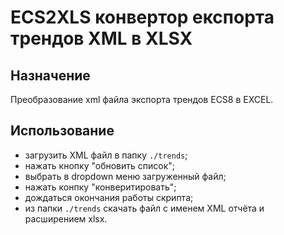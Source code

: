 # ECS2XLS конвертор експорта трендов XML в XLSX
## Назначение
Преобразование  xml файла экспорта трендов ECS8 в EXCEL.
## Использование
 - загрузить XML файл в папку `./trends`;
 - нажать кнопку "обновить список";
 - выбрать в dropdown меню загруженный файл;
 - нажать конпку "конверитировать";
 - дождаться окончания работы скрипта;
 - из папки `./trends` скачать файл с именем XML отчёта  и расширением xlsx.
 